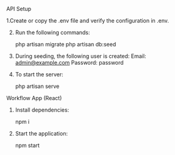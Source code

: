 API Setup

1.Create or copy the .env file and verify the configuration in .env.

2. Run the following commands:

    php artisan migrate
    php artisan db:seed

3. During seeding, the following user is created:
  Email: admin@example.com
  Password: password

4. To start the server:

    php artisan serve
  

Workflow App (React)

1. Install dependencies:

    npm i

2. Start the application:

    npm start

